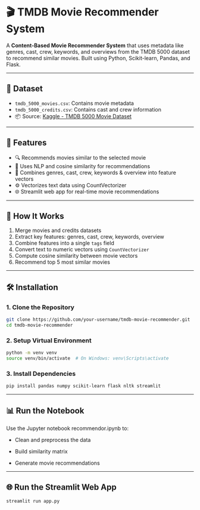 # 🎬 TMDB Movie Recommender System

A **Content-Based Movie Recommender System** that uses metadata like genres, cast, crew, keywords, and overviews from the TMDB 5000 dataset to recommend similar movies. Built using Python, Scikit-learn, Pandas, and Flask.

---

## 📁 Dataset

- `tmdb_5000_movies.csv`: Contains movie metadata
- `tmdb_5000_credits.csv`: Contains cast and crew information
- 📦 Source: [Kaggle - TMDB 5000 Movie Dataset](https://www.kaggle.com/datasets/tmdb/tmdb-movie-metadata)

---

## 🚀 Features

- 🔍 Recommends movies similar to the selected movie
- 🧠 Uses NLP and cosine similarity for recommendations
- 🧩 Combines genres, cast, crew, keywords & overview into feature vectors
- ⚙️ Vectorizes text data using CountVectorizer
- 🌐 Streamlit web app for real-time movie recommendations

---

## 🧠 How It Works

1. Merge movies and credits datasets
2. Extract key features: genres, cast, crew, keywords, overview
3. Combine features into a single `tags` field
4. Convert text to numeric vectors using `CountVectorizer`
5. Compute cosine similarity between movie vectors
6. Recommend top 5 most similar movies

---

## 🛠 Installation

### 1. Clone the Repository

```bash
git clone https://github.com/your-username/tmdb-movie-recommender.git
cd tmdb-movie-recommender
```
### 2. Setup Virtual Environment

```bash
python -m venv venv
source venv/bin/activate  # On Windows: venv\Scripts\activate
```
### 3. Install Dependencies

```bash
pip install pandas numpy scikit-learn flask nltk streamlit

```
---
## 📊 Run the Notebook
Use the Jupyter notebook recommendor.ipynb to:

- Clean and preprocess the data

- Build similarity matrix

- Generate movie recommendations

---

## 🌐 Run the Streamlit Web App
```bash
streamlit run app.py
```

